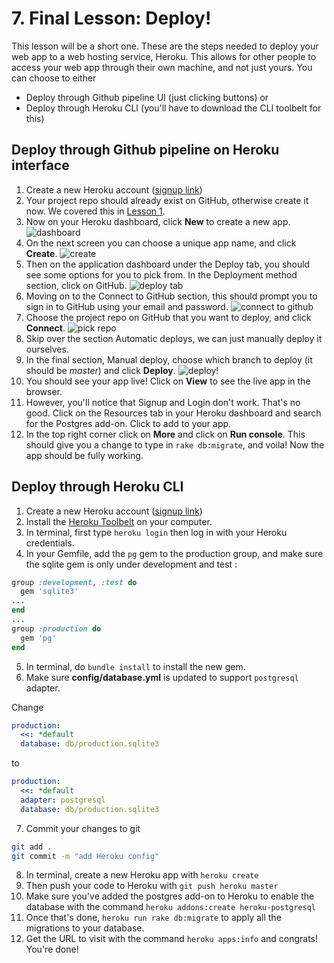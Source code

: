 # 7. Final Lesson: Deploy!
This lesson will be a short one. These are the steps needed to deploy your web app to a web hosting service, Heroku. This allows for other people to access your web app through their own machine, and not just yours.
You can choose to either 
- Deploy through Github pipeline UI (just clicking buttons)
or
- Deploy through Heroku CLI (you'll have to download the CLI toolbelt for this)

## Deploy through Github pipeline on Heroku interface
1. Create a new Heroku account ([signup link](https://signup.heroku.com/www-header))
2. Your project repo should already exist on GitHub, otherwise create it now. We covered this in [Lesson 1](https://github.com/UWCoffeeNCode/Lessons/tree/master/F18/Projects/rails-app/1).
3. Now on your Heroku dashboard, click **New** to create a new app.
![dashboard](https://github.com/UWCoffeeNCode/Lessons/tree/rails-lesson-7/F18/Projects/rails-app/7/1.png)
4. On the next screen you can choose a unique app name, and click **Create**.
![create](https://github.com/UWCoffeeNCode/Lessons/tree/rails-lesson-7/F18/Projects/rails-app/7/2.png)
5. Then on the application dashboard under the Deploy tab, you should see some options for you to pick from. In the Deployment method section, click on GitHub.
![deploy tab](https://github.com/UWCoffeeNCode/Lessons/tree/rails-lesson-7/F18/Projects/rails-app/7/4.png)
6. Moving on to the Connect to GitHub section, this should prompt you to sign in to GitHub using your email and password.
![connect to github](https://github.com/UWCoffeeNCode/Lessons/tree/rails-lesson-7/F18/Projects/rails-app/7/5.png)
7. Choose the project repo on GitHub that you want to deploy, and click **Connect**.
![pick repo](https://github.com/UWCoffeeNCode/Lessons/tree/rails-lesson-7/F18/Projects/rails-app/7/6.png)
8. Skip over the section Automatic deploys, we can just manually deploy it ourselves.
9. In the final section, Manual deploy, choose which branch to deploy (it should be *master*) and click **Deploy**.
![deploy!](https://github.com/UWCoffeeNCode/Lessons/tree/rails-lesson-7/F18/Projects/rails-app/7/7.png)
10. You should see your app live! Click on **View** to see the live app in the browser.
11. However, you'll notice that Signup and Login don't work. That's no good. Click on the Resources tab in your Heroku dashboard and search for the Postgres add-on. Click to add to your app.
12. In the top right corner click on **More** and click on **Run console**. This should give you a change to type in `rake db:migrate`, and voila! Now the app should be fully working.


## Deploy through Heroku CLI
1. Create a new Heroku account ([signup link](https://signup.heroku.com/www-header))
2. Install the  [Heroku Toolbelt](https://toolbelt.heroku.com/) on your computer.
3. In terminal, first type `heroku login` then log in with your Heroku credentials. 
4. In your Gemfile, add the `pg` gem to the production group, and make sure the sqlite gem is only under development and test :
```ruby
group :development, :test do
  gem 'sqlite3'
...
end
...
group :production do
  gem 'pg'
end
```

5. In terminal, do `bundle install` to install the new gem.
6. Make sure **config/database.yml** is updated to support `postgresql` adapter. 

Change
```yml
production:
  <<: *default
  database: db/production.sqlite3
```
to 
```yml
production:
  <<: *default  
  adapter: postgresql  
  database: db/production.sqlite3
```
7. Commit your changes to git
```bash
git add . 
git commit -m "add Heroku config"
```
8. In terminal, create a new Heroku app with `heroku create`
9. Then push your code to Heroku with `git push heroku master`
10. Make sure you've added the postgres add-on to Heroku to enable the database with the command `heroku addons:create heroku-postgresql`
11. Once that's done, `heroku run rake db:migrate` to apply all the migrations to your database.
12. Get the URL to visit with the command `heroku apps:info` and congrats! You're done!
